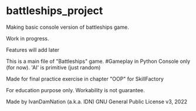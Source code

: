 # battleships_project

Making basic console version of battleships game.

Work in progress.

Features will add later

This is a main file of "Battleships" game.
#Gameplay in Python Console only (for now).
'AI' is primitive (just random)

Made for final practice exercise in chapter
"OOP" for SkillFactory

For education purpose only. Workability is not guarantee.

Made by IvanDamNation (a.k.a. IDN)
GNU General Public License v3, 2022
